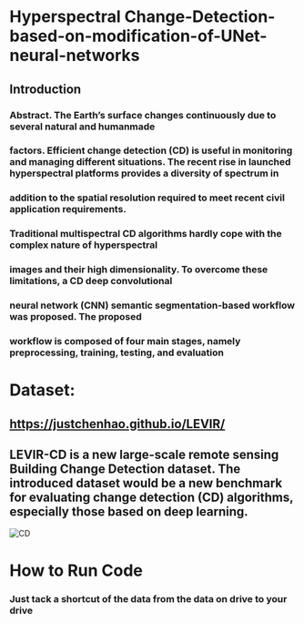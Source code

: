 # Hyperspectral Change-Detection-based-on-modification-of-UNet-neural-networks
## Introduction
### Abstract. The Earth’s surface changes continuously due to several natural and humanmade
### factors. Efficient change detection (CD) is useful in monitoring and managing different situations. The recent rise in launched hyperspectral platforms provides a diversity of spectrum in
### addition to the spatial resolution required to meet recent civil application requirements.
### Traditional multispectral CD algorithms hardly cope with the complex nature of hyperspectral
### images and their high dimensionality. To overcome these limitations, a CD deep convolutional
### neural network (CNN) semantic segmentation-based workflow was proposed. The proposed
### workflow is composed of four main stages, namely preprocessing, training, testing, and evaluation

# Dataset: 
## https://justchenhao.github.io/LEVIR/
## LEVIR-CD is a new large-scale remote sensing Building Change Detection dataset. The introduced dataset would be a new benchmark for evaluating change detection (CD) algorithms, especially those based on deep learning.
<img src='https://justchenhao.github.io/LEVIR/assets/images/samples.jpg' alt='CD'>

# How to Run Code
### Just tack a shortcut of the data from the data on drive to your drive
